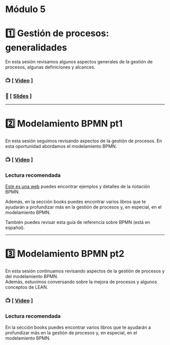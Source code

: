 # Módulo 5

# :one: Gestión de procesos: generalidades

En esta sesión revisamos algunos aspectos generales de la gestión de procesos, algunas definiciones y alcances.

### :tv: [ [Video](https://youtu.be/k2aZCiyUGOY) ]

### :closed_book: [ [Slides](https://github.com/opensaludlab/ciencia_datos/blob/main/modulo5/Sesion1.pdf) ]

------------------------------------------------------------------------

# :two: Modelamiento BPMN pt1

En esta sesión seguimos revisando aspectos de la gestión de procesos. En esta oportunidad abordamos el modelamiento BPMN.

### :tv: [ [Video](https://youtu.be/k2aZCiyUGOY) ]

### Lectura recomendada

[Este es una web](https://camunda.com/bpmn/reference/) puedes encontrar ejemplos y detalles de la notación BPMN.

Además, en la sección books puedes encontrar varios libros que te ayudarán a profundizar más en la gestión de procesos y, en especial, en el modelamiento BPMN.

También puedes revisar esta guía de referencia sobre BPMN (está en español).

------------------------------------------------------------------------

# :three: Modelamiento BPMN pt2

En esta sesión continuamos revisando aspectos de la gestión de procesos y del modelamiento BPMN.  
Además, estuvimos conversando sobre la mejora de procesos y algunos conceptos de LEAN.

### :tv: [ [Vid](https://youtu.be/k2aZCiyUGOY)[e](https://youtu.be/YrxRAZIs3As)[o](https://youtu.be/k2aZCiyUGOY) ]

### Lectura recomendada

En la sección books puedes encontrar varios libros que te ayudarán a profundizar más en la gestión de procesos y, en especial, en el modelamiento BPMN.
